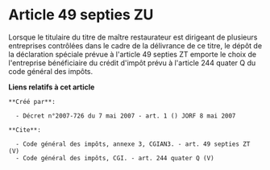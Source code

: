 # Article 49 septies ZU

Lorsque le titulaire du titre de maître restaurateur est dirigeant de plusieurs entreprises contrôlées dans le cadre de la
délivrance de ce titre, le dépôt de la déclaration spéciale prévue à l'article 49 septies ZT emporte le choix de l'entreprise
bénéficiaire du crédit d'impôt prévu à l'article 244 quater Q du code général des impôts.

**Liens relatifs à cet article**

	**Créé par**:

	  - Décret n°2007-726 du 7 mai 2007 - art. 1 () JORF 8 mai 2007

	**Cite**:

	  - Code général des impôts, annexe 3, CGIAN3. - art. 49 septies ZT (V)
	  - Code général des impôts, CGI. - art. 244 quater Q (V)

